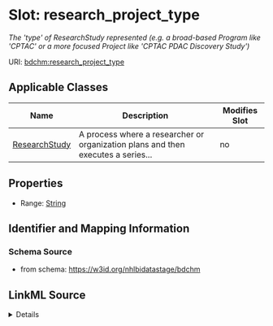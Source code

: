 # Slot: research_project_type


_The 'type' of ResearchStudy represented (e.g. a broad-based Program like 'CPTAC' or a more focused Project like 'CPTAC PDAC Discovery Study')_



URI: [bdchm:research_project_type](bdchm:research_project_type)



<!-- no inheritance hierarchy -->




## Applicable Classes

| Name | Description | Modifies Slot |
| --- | --- | --- |
[ResearchStudy](ResearchStudy.md) | A process where a researcher or organization plans and then executes a series... |  no  |







## Properties

* Range: [String](String.md)





## Identifier and Mapping Information







### Schema Source


* from schema: https://w3id.org/nhlbidatastage/bdchm




## LinkML Source

<details>
```yaml
name: research_project_type
description: The 'type' of ResearchStudy represented (e.g. a broad-based Program like
  'CPTAC' or a more focused Project like 'CPTAC PDAC Discovery Study')
from_schema: https://w3id.org/nhlbidatastage/bdchm
rank: 1000
alias: research_project_type
owner: ResearchStudy
domain_of:
- ResearchStudy
range: string

```
</details>